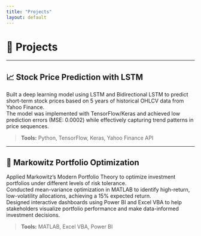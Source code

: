 ```yaml
---
title: "Projects"
layout: default
---
```


# 💼 Projects

---

## 📈 Stock Price Prediction with LSTM

Built a deep learning model using LSTM and Bidirectional LSTM to predict short-term stock prices based on 5 years of historical OHLCV data from Yahoo Finance.  
The model was implemented with TensorFlow/Keras and achieved low prediction errors (MSE: 0.0002) while effectively capturing trend patterns in price sequences.  
> **Tools:** Python, TensorFlow, Keras, Yahoo Finance API

---

## 💼 Markowitz Portfolio Optimization

Applied Markowitz’s Modern Portfolio Theory to optimize investment portfolios under different levels of risk tolerance.  
Conducted mean-variance optimization in MATLAB to identify high-return, low-volatility allocations, achieving a 15% expected return.  
Designed interactive dashboards using Power BI and Excel VBA to help stakeholders visualize portfolio performance and make data-informed investment decisions.  
> **Tools:** MATLAB, Excel VBA, Power BI


